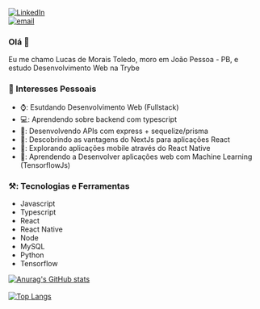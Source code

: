 <a href="https://linkedin.com/in/lucas-m-toledo/"><img alt="LinkedIn" src="https://img.shields.io/badge/LinkedIn-0077B5?style=for-the-badge&logo=linkedin&logoColor=white" target="_blank" /></a>    
<a href="mailto:lucasmoraisss@gmail.com"><img alt="email" src="https://img.shields.io/badge/Gmail-D14836?style=for-the-badge&logo=gmail&logoColor=white" target="_blank" /></a>

### Olá 👋
Eu me chamo Lucas de Morais Toledo, moro em João Pessoa - PB, e estudo Desenvolvimento Web na Trybe

### 🔭 Interesses Pessoais

<ul>
  <li> ⌚: Esutdando Desenvolvimento Web (Fullstack)</li> 
  <li> 💻: Aprendendo sobre backend com typescript</li>
  <li> 📆: Desenvolvendo APIs com express + sequelize/prisma</li>
  <li> 🍰: Descobrindo as vantagens do NextJs para aplicações React</li>
  <li> 📱: Explorando aplicações mobile através do React Native</li>
  <li> 🤖: Aprendendo a Desenvolver aplicações web com Machine Learning (TensorflowJs)</li>
</ul>

### ⚒️: Tecnologias e Ferramentas
<ul>
  <li>Javascript</li>
  <li>Typescript</li>
  <li>React</li>
  <li>React Native</li>
  <li>Node</li>
  <li>MySQL</li>
  <li>Python</li>
  <li>Tensorflow</li>
</ul>


[![Anurag's GitHub stats](https://github-readme-stats.vercel.app/api?username=lucas-morais&show_icons=true&theme=radical)](https://github.com/anuraghazra/github-readme-stats)
<br>
<br>
[![Top Langs](https://github-readme-stats.vercel.app/api/top-langs/?username=lucas-morais&theme=radical)](https://github.com/anuraghazra/github-readme-stats)




<!--
**lucas-morais/lucas-morais** is a ✨ _special_ ✨ repository because its `README.md` (this file) appears on your GitHub profile.

Here are some ideas to get you started:

- 🔭 I’m currently working on ...
- 🌱 I’m currently learning ...
- 👯 I’m looking to collaborate on ...
- 🤔 I’m looking for help with ...
- 💬 Ask me about ...
- 📫 How to reach me: ...
- 😄 Pronouns: ...
- ⚡ Fun fact: ...
-->
